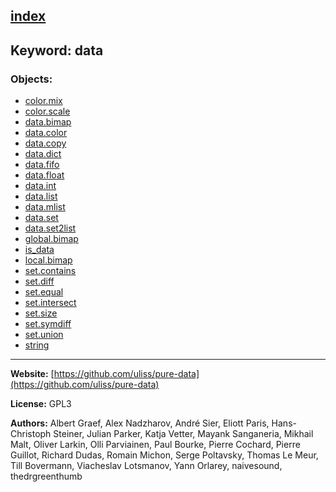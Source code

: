 [index](../index.html)
---

## Keyword: data

### Objects:
* [color.mix](../color.mix.html)
* [color.scale](../color.scale.html)
* [data.bimap](../data.bimap.html)
* [data.color](../data.color.html)
* [data.copy](../data.copy.html)
* [data.dict](../data.dict.html)
* [data.fifo](../data.fifo.html)
* [data.float](../data.float.html)
* [data.int](../data.int.html)
* [data.list](../data.list.html)
* [data.mlist](../data.mlist.html)
* [data.set](../data.set.html)
* [data.set2list](../data.set2list.html)
* [global.bimap](../global.bimap.html)
* [is_data](../is_data.html)
* [local.bimap](../local.bimap.html)
* [set.contains](../set.contains.html)
* [set.diff](../set.diff.html)
* [set.equal](../set.equal.html)
* [set.intersect](../set.intersect.html)
* [set.size](../set.size.html)
* [set.symdiff](../set.symdiff.html)
* [set.union](../set.union.html)
* [string](../string.html)

---
**Website:** [https://github.com/uliss/pure-data](https://github.com/uliss/pure-data)

**License:** GPL3

**Authors:** Albert Graef, Alex Nadzharov, André Sier, Eliott Paris, Hans-Christoph Steiner, Julian Parker, Katja Vetter, Mayank Sanganeria, Mikhail Malt, Oliver Larkin, Olli Parviainen, Paul Bourke, Pierre Cochard, Pierre Guillot, Richard Dudas, Romain Michon, Serge Poltavsky, Thomas Le Meur, Till Bovermann, Viacheslav Lotsmanov, Yann Orlarey, naivesound, thedrgreenthumb
